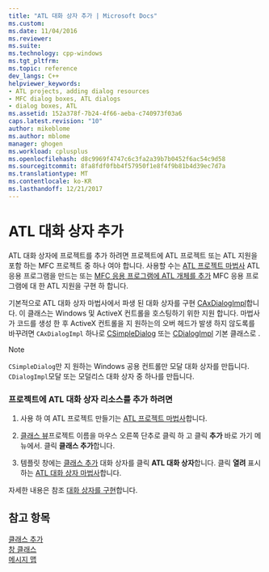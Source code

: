 ```yaml
---
title: "ATL 대화 상자 추가 | Microsoft Docs"
ms.custom: 
ms.date: 11/04/2016
ms.reviewer: 
ms.suite: 
ms.technology: cpp-windows
ms.tgt_pltfrm: 
ms.topic: reference
dev_langs: C++
helpviewer_keywords:
- ATL projects, adding dialog resources
- MFC dialog boxes, ATL dialogs
- dialog boxes, ATL
ms.assetid: 152a378f-7b24-4f66-aeba-c740973f03a6
caps.latest.revision: "10"
author: mikeblome
ms.author: mblome
manager: ghogen
ms.workload: cplusplus
ms.openlocfilehash: d8c9969f4747c6c3fa2a39b7b0452f6ac54c9d58
ms.sourcegitcommit: 8fa8fdf0fbb4f57950f1e8f4f9b81b4d39ec7d7a
ms.translationtype: MT
ms.contentlocale: ko-KR
ms.lasthandoff: 12/21/2017
---
```

# <a name="adding-an-atl-dialog-box"></a>ATL 대화 상자 추가
ATL 대화 상자에 프로젝트를 추가 하려면 프로젝트에 ATL 프로젝트 또는 ATL 지원을 포함 하는 MFC 프로젝트 중 하나 여야 합니다. 사용할 수는 [ATL 프로젝트 마법사](../../atl/reference/atl-project-wizard.md) ATL 응용 프로그램을 만드는 또는 [MFC 응용 프로그램에 ATL 개체를 추가](../../mfc/reference/adding-atl-support-to-your-mfc-project.md) MFC 응용 프로그램에 대 한 ATL 지원을 구현 하 합니다.  
  
 기본적으로 ATL 대화 상자 마법사에서 파생 된 대화 상자를 구현 [CAxDialogImpl](../../atl/reference/caxdialogimpl-class.md)합니다. 이 클래스는 Windows 및 ActiveX 컨트롤을 호스팅하기 위한 지원 합니다. 마법사가 코드를 생성 한 후 ActiveX 컨트롤을 지 원하는의 오버 헤드가 발생 하지 않도록를 바꾸려면 `CAxDialogImpl` 하나로 [CSimpleDialog](../../atl/reference/csimpledialog-class.md) 또는 [CDialogImpl](../../atl/reference/cdialogimpl-class.md) 기본 클래스로 .  
  
> [!NOTE]
>  `CSimpleDialog`만 지 원하는 Windows 공용 컨트롤만 모달 대화 상자를 만듭니다. `CDialogImpl`모달 또는 모덜리스 대화 상자 중 하나를 만듭니다.  
  
### <a name="to-add-an-atl-dialog-resource-to-your-project"></a>프로젝트에 ATL 대화 상자 리소스를 추가 하려면  
  
1.  사용 하 여 ATL 프로젝트 만들기는 [ATL 프로젝트 마법사](../../atl/reference/atl-project-wizard.md)합니다.  
  
2.  [클래스 뷰](http://msdn.microsoft.com/en-us/8d7430a9-3e33-454c-a9e1-a85e3d2db925)프로젝트 이름을 마우스 오른쪽 단추로 클릭 하 고 클릭 **추가** 바로 가기 메뉴에서. 클릭 **클래스 추가**합니다.  
  
3.  템플릿 창에는 [클래스 추가](../../ide/add-class-dialog-box.md) 대화 상자를 클릭 **ATL 대화 상자**합니다. 클릭 **열려** 표시 하는 [ATL 대화 상자 마법사](../../atl/reference/atl-dialog-wizard.md)합니다.  
  
 자세한 내용은 참조 [대화 상자를 구현](../../atl/implementing-a-dialog-box.md)합니다.  
  
## <a name="see-also"></a>참고 항목  
 [클래스 추가](../../ide/adding-a-class-visual-cpp.md)   
 [창 클래스](../../atl/atl-window-classes.md)   
 [메시지 맵](../../atl/message-maps-atl.md)

